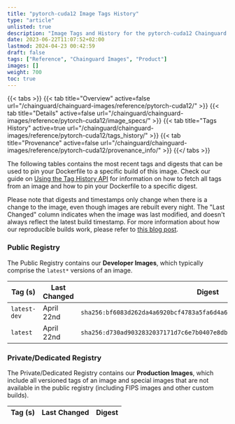 ```yaml
---
title: "pytorch-cuda12 Image Tags History"
type: "article"
unlisted: true
description: "Image Tags and History for the pytorch-cuda12 Chainguard Image"
date: 2023-06-22T11:07:52+02:00
lastmod: 2024-04-23 00:42:59
draft: false
tags: ["Reference", "Chainguard Images", "Product"]
images: []
weight: 700
toc: true
---
```


{{< tabs >}}
{{< tab title="Overview" active=false url="/chainguard/chainguard-images/reference/pytorch-cuda12/" >}}
{{< tab title="Details" active=false url="/chainguard/chainguard-images/reference/pytorch-cuda12/image_specs/" >}}
{{< tab title="Tags History" active=true url="/chainguard/chainguard-images/reference/pytorch-cuda12/tags_history/" >}}
{{< tab title="Provenance" active=false url="/chainguard/chainguard-images/reference/pytorch-cuda12/provenance_info/" >}}
{{</ tabs >}}

The following tables contains the most recent tags and digests that can be used to pin your Dockerfile to a specific build of this image. Check our guide on [Using the Tag History API](/chainguard/chainguard-images/using-the-tag-history-api/) for information on how to fetch all tags from an image and how to pin your Dockerfile to a specific digest.

Please note that digests and timestamps only change when there is a change to the image, even though images are rebuilt every night. The "Last Changed" column indicates when the image was last modified, and doesn't always reflect the latest build timestamp. For more information about how our reproducible builds work, please refer to [this blog post](https://www.chainguard.dev/unchained/reproducing-chainguards-reproducible-image-builds).

### Public Registry
The Public Registry contains our **Developer Images**, which typically comprise the `latest*` versions of an image.

| Tag (s)       | Last Changed | Digest                                                                    |
|---------------|--------------|---------------------------------------------------------------------------|
|  `latest-dev` | April 22nd   | `sha256:bf6083d262da4a6920bcf4783a5fa6d4a66f7e617d5fce37f28bd0603aa5c18d` |
|  `latest`     | April 22nd   | `sha256:d730ad9032832037171d7c6e7b0407e8db526eae1ed3a85c7b372f06416ff484` |


### Private/Dedicated Registry
The Private/Dedicated Registry contains our **Production Images**, which include all versioned tags of an image and special images that are not available in the public registry (including FIPS images and other custom builds).

| Tag (s) | Last Changed | Digest |
|---------|--------------|--------|

